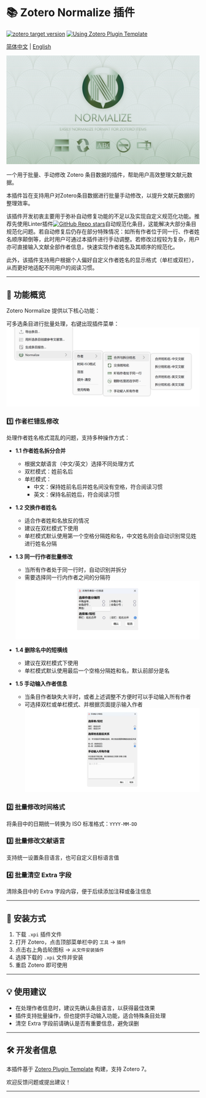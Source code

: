 # 📚 Zotero Normalize 插件

[![zotero target version](https://img.shields.io/badge/Zotero-7-green?style=flat-square&logo=zotero&logoColor=CC2936)](https://www.zotero.org)
[![Using Zotero Plugin Template](https://img.shields.io/badge/Using-Zotero%20Plugin%20Template-blue?style=flat-square&logo=github)](https://github.com/windingwind/zotero-plugin-template)

[简体中文](README.md) | [English](doc/README-En.md)

 <img src="doc\logo.jpg" alt="Plugin Logo" style="zoom:50%;" />

一个用于批量、手动修改 Zotero 条目数据的插件，帮助用户高效整理文献元数据。

本插件旨在支持用户对Zotero条目数据进行批量手动修改，以提升文献元数据的整理效率。

该插件开发初衷主要用于弥补自动修复功能的不足以及实现自定义规范化功能。推荐先使用Linter插件[![GitHub Repo stars](https://img.shields.io/github/stars/northword/zotero-format-metadata?label=zotero-format-metadata&style=flat-square)](https://github.com/northword/zotero-format-metadata)自动规范化条目，这能解决大部分条目规范化问题。若自动修复后仍存在部分特殊情况：如所有作者位于同一行、作者姓名顺序颠倒等，此时用户可通过本插件进行手动调整。若修改过程较为复杂，用户亦可直接输入文献全部作者信息，快速实现作者姓名及其顺序的规范化。

此外，该插件支持用户根据个人偏好自定义作者姓名的显示格式（单栏或双栏），从而更好地适配不同用户的阅读习惯。

---

## 🧩 功能概览

Zotero Normalize 提供以下核心功能：

可多选条目进行批量处理，右键出现插件菜单：
<img src="doc\fig_zh.jpg" alt="Plugin Logo" style="zoom:50%;" />

### 1️⃣ 作者栏错乱修改

处理作者姓名格式混乱的问题，支持多种操作方式：

- **1.1 作者姓名拆分合并**
  - 根据文献语言（中文/英文）选择不同处理方式
  - 双栏模式：姓前名后
  - 单栏模式：
    - 中文：保持姓前名后并姓名间没有空格，符合阅读习惯
    - 英文：保持名前姓后，符合阅读习惯

- **1.2 交换作者姓名**
  - 适合作者姓和名放反的情况
  - 建议在双栏模式下使用
  - 单栏模式默认使用第一个空格分隔姓和名，中文姓名则会自动识别常见姓进行姓名分隔
- **1.3 同一行作者批量修改**
  - 当所有作者处于同一行时，自动识别并拆分
  - 需要选择同一行内作者之间的分隔符

  <img src="doc\oneline.jpg" alt="Plugin Logo" style="zoom:50%;" />

- **1.4 删除名中的短横线**
  - 建议在双栏模式下使用
  - 单栏模式默认使用最后一个空格分隔姓和名，默认前部分是名

- **1.5 手动输入作者信息**
  - 当条目作者缺失大半时，或者上述调整不方便时可以手动输入所有作者
  - 可选择双栏或单栏模式、并根据页面提示输入作者
    <img src="doc\input.jpg" alt="Plugin Logo" style="zoom:50%;" />

### 2️⃣ 批量修改时间格式

将条目中的日期统一转换为 ISO 标准格式：`YYYY-MM-DD`

### 3️⃣ 批量修改文献语言

支持统一设置条目语言，也可自定义目标语言值

### 4️⃣ 批量清空 Extra 字段

清除条目中的 Extra 字段内容，便于后续添加注释或备注信息

---

## 🚀 安装方式

1. 下载 `.xpi` 插件文件
2. 打开 Zotero，点击顶部菜单栏中的 `工具` → `插件`
3. 点击右上角齿轮图标 → `从文件安装插件`
4. 选择下载的 `.xpi` 文件并安装
5. 重启 Zotero 即可使用

---

## 💡 使用建议

- 在处理作者信息时，建议先确认条目语言，以获得最佳效果
- 插件支持批量操作，但也提供手动输入功能，适合特殊条目处理
- 清空 Extra 字段前请确认是否有重要信息，避免误删

---

## 🛠️ 开发者信息

本插件基于 [Zotero Plugin Template](https://github.com/windingwind/zotero-plugin-template) 构建，支持 Zotero 7。

欢迎反馈问题或提出建议！

---

